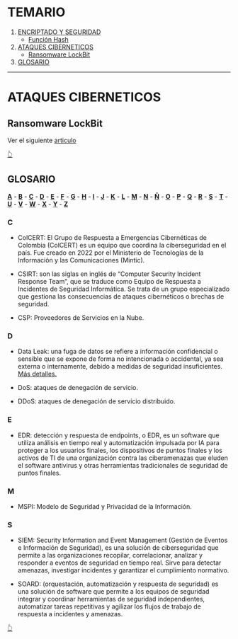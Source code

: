 # TEMARIO
1. [ENCRIPTADO Y SEGURIDAD](#encriptado-y-seguridad)
    * [Función Hash](#función-hash)
1. [ATAQUES CIBERNETICOS](#ataques-ciberneticos)
    * [Ransomware LockBit](#ransomware-lockbit)
1. [GLOSARIO](#glosario)

---
# ATAQUES CIBERNETICOS

## Ransomware LockBit

Ver el siguiente [articulo](https://latam.kaspersky.com/resource-center/threats/lockbit-ransomware?srsltid=AfmBOoqg5UKyv5xsX8-zKwV8hq4TOFBTZaYbROcgmL0Ijx0e3umWVWuF)

[👆](#temario)

## GLOSARIO

**[A](#a)** - **[B](#b)** - **[C](#c)** - **[D](#d)** - **[E](#e)** - **[F](#f)** - **[G](#g)** - **[H](#h)** - **[I](#i)** - **[J](#j)** - **[K](#k)** - **[L](#l)** - **[M](#m)** - **[N](#n)** - **[Ñ](#ñ)** - **[O](#o)** - **[P](#p)** - **[Q](#q)** - **[R](#r)** - **[S](#s)** - **[T](#t)** - **[U](#u)** - **[V](#v)** - **[W](#w)** - **[X](#x)** - **[Y](#y)** - **[Z](#z)**


### C

+ ColCERT: El Grupo de Respuesta a Emergencias Cibernéticas de Colombia (ColCERT) es un equipo que coordina la ciberseguridad en el país. Fue creado en 2022 por el Ministerio de Tecnologías de la Información y las Comunicaciones (Mintic).

+ CSIRT: son las siglas en inglés de “Computer Security Incident Response Team”, que se traduce como Equipo de Respuesta a Incidentes de Seguridad Informática. Se trata de un grupo especializado que gestiona las consecuencias de ataques cibernéticos o brechas de seguridad. 

+ CSP: Proveedores de Servicios en la Nube.

### D

+ Data Leak: una fuga de datos se refiere a información confidencial o sensible que se expone de forma no intencionada o accidental, ya sea externa o internamente, debido a medidas de seguridad insuficientes. [Más detalles.](https://www-paloaltonetworks-co-uk.translate.goog/cyberpedia/data-leak?_x_tr_sl=en&_x_tr_tl=es&_x_tr_hl=es&_x_tr_pto=tc)

+ DoS: ataques de denegación de servicio.

+ DDoS: ataques de denegación de servicio distribuido.

### E

+ EDR: detección y respuesta de endpoints, o EDR, es un software que utiliza análisis en tiempo real y automatización impulsada por IA para proteger a los usuarios finales, los dispositivos de puntos finales y los activos de TI de una organización contra las ciberamenazas que eluden el software antivirus y otras herramientas tradicionales de seguridad de puntos finales.

### M

+ MSPI: Modelo de Seguridad y Privacidad de la Información.

### S

+ SIEM: Security Information and Event Management (Gestión de Eventos e Información de Seguridad), es una solución de ciberseguridad que permite a las organizaciones recopilar, correlacionar, analizar y responder a eventos de seguridad en tiempo real. Sirve para detectar amenazas, investigar incidentes y garantizar el cumplimiento normativo. 

+ SOARD: (orquestación, automatización y respuesta de seguridad) es una solución de software que permite a los equipos de seguridad integrar y coordinar herramientas de seguridad independientes, automatizar tareas repetitivas y agilizar los flujos de trabajo de respuesta a incidentes y amenazas.


[👆](#temario)

